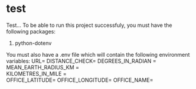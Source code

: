# test
Test...
To be able to run this project successfuly, you must have the following packages:

1. python-dotenv

You must also have a .env file which will contain the following environment variables:
URL= 
DISTANCE_CHECK= 
DEGREES_IN_RADIAN = 
MEAN_EARTH_RADIUS_KM =  
KILOMETRES_IN_MILE =  
OFFICE_LATITUDE= 
OFFICE_LONGITUDE=
OFFICE_NAME=

